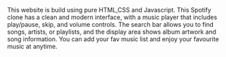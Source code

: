 This website is build using pure HTML,CSS and Javascript.
This Spotify clone has a clean and modern interface, with a music player that includes play/pause, skip, and volume controls. 
The search bar allows you to find songs, artists, or playlists, and the display area shows album artwork and song information.
You can add your fav music list and enjoy your favourite music at anytime.
